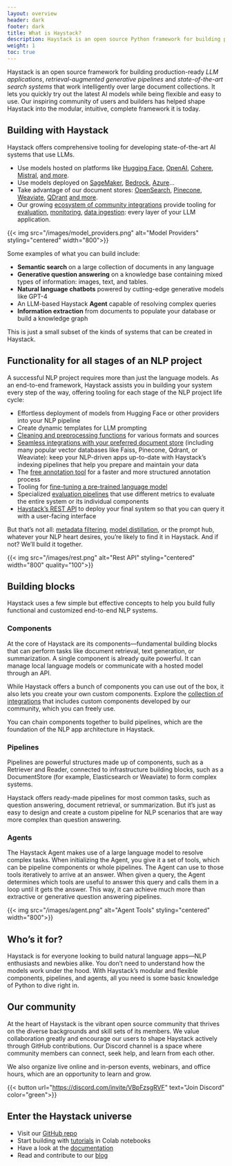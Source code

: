 ```yaml
---
layout: overview
header: dark
footer: dark
title: What is Haystack?
description: Haystack is an open source Python framework for building production-ready LLM applications, offering tooling for every stage of the NLP project life cycle.
weight: 1
toc: true
---
```


Haystack is an open source framework for building production-ready *LLM applications*, *retrieval-augmented generative pipelines* and *state-of-the-art search systems* that work intelligently over large document collections. It lets you quickly try out the latest AI models while being flexible and easy to use. Our inspiring community of users and builders has helped shape Haystack into the modular, intuitive, complete framework it is today. 

## Building with Haystack

Haystack offers comprehensive tooling for developing state-of-the-art AI systems that use LLMs. 

- Use models hosted on platforms like [Hugging Face](https://haystack.deepset.ai/integrations/huggingface), [OpenAI](https://haystack.deepset.ai/integrations/openai), [Cohere](https://haystack.deepset.ai/integrations/cohere), [Mistral](https://haystack.deepset.ai/integrations/mistral), [and more](https://haystack.deepset.ai/integrations?type=Model+Provider).
- Use models deployed on [SageMaker](https://docs.aws.amazon.com/sagemaker/latest/dg/whatis.html), [Bedrock](https://haystack.deepset.ai/integrations/amazon-bedrock), [Azure](https://haystack.deepset.ai/integrations/azure)…
- Take advantage of our document stores: [OpenSearch](https://haystack.deepset.ai/integrations/opensearch-document-store/), [Pinecone](https://haystack.deepset.ai/integrations/pinecone-document-store), [Weaviate](https://haystack.deepset.ai/integrations/weaviate-document-store), [QDrant](https://haystack.deepset.ai/integrations/qdrant-document-store) [and more](https://haystack.deepset.ai/integrations?type=Document+Store).
- Our growing [ecosystem of community integrations](https://haystack.deepset.ai/integrations) provide tooling for [evaluation](https://haystack.deepset.ai/integrations?type=Evaluation+Framework), [monitoring](https://haystack.deepset.ai/integrations?type=Monitoring+Tool), [data ingestion](https://haystack.deepset.ai/integrations?type=Data+Ingestion): every layer of your LLM application.

{{< img src="/images/model_providers.png" alt="Model Providers" styling="centered" width="800">}}

Some examples of what you can build include:

- **Semantic search** on a large collection of documents in any language
- **Generative question answering** on a knowledge base containing mixed types of information: images, text, and tables.
- **Natural language chatbots** powered by cutting-edge generative models like GPT-4
- An LLM-based Haystack **Agent** capable of resolving complex queries
- **Information extraction** from documents to populate your database or build a knowledge graph

This is just a small subset of the kinds of systems that can be created in Haystack.

## Functionality for all stages of an NLP project

A successful NLP project requires more than just the language models. As an end-to-end framework, Haystack assists you in building your system every step of the way, offering tooling for each stage of the NLP project life cycle:

- Effortless deployment of models from Hugging Face or other providers into your NLP pipeline
- Create dynamic templates for LLM prompting
- [Cleaning and preprocessing functions](https://docs.haystack.deepset.ai/docs/data_handling) for various formats and sources
- [Seamless integrations with your preferred document store](https://docs.haystack.deepset.ai/docs/document_store) (including many popular vector databases like Faiss, Pinecone, Qdrant, or Weaviate): keep your NLP-driven apps up-to-date with Haystack’s indexing pipelines that help you prepare and maintain your data
- The [free annotation tool](https://docs.haystack.deepset.ai/docs/annotation) for a faster and more structured annotation process
- Tooling for [fine-tuning a pre-trained language model](https://docs.haystack.deepset.ai/docs/domain_adaptation)
- Specialized [evaluation pipelines](https://docs.haystack.deepset.ai/docs/evaluation) that use different metrics to evaluate the entire system or its individual components
- [Haystack’s REST API](https://docs.haystack.deepset.ai/docs/rest_api) to deploy your final system so that you can query it with a user-facing interface

But that’s not all: [metadata filtering](https://docs.haystack.deepset.ai/docs/metadata-filtering), [model distillation](https://docs.haystack.deepset.ai/docs/model_distillation), or the prompt hub, whatever your NLP heart desires, you’re likely to find it in Haystack. And if not? We’ll build it together.

{{< img src="/images/rest.png" alt="Rest API" styling="centered" width="800" quality="100">}}

## Building blocks

Haystack uses a few simple but effective concepts to help you build fully functional and customized end-to-end NLP systems. 

### Components

At the core of Haystack are its components—fundamental building blocks that can perform tasks like document retrieval, text generation, or summarization. A single component is already quite powerful. It can manage local language models or communicate with a hosted model through an API.

While Haystack offers a bunch of components you can use out of the box, it also lets you create your own custom components. Explore the [collection of integrations](https://haystack.deepset.ai/integrations) that includes custom components developed by our community, which you can freely use. 

You can chain components together to build pipelines, which are the foundation of the NLP app architecture in Haystack.

### Pipelines

Pipelines are powerful structures made up of components, such as a Retriever and Reader, connected to infrastructure building blocks, such as a DocumentStore (for example, Elasticsearch or Weaviate) to form complex systems. 

Haystack offers ready-made pipelines for most common tasks, such as question answering, document retrieval, or summarization. But it’s just as easy to design and create a custom pipeline for NLP scenarios that are way more complex than question answering.

### Agents

The Haystack Agent makes use of a large language model to resolve complex tasks. When initializing the Agent, you give it a set of tools, which can be pipeline components or whole pipelines. The Agent can use to those tools iteratively to arrive at an answer. When given a query, the Agent determines which tools are useful to answer this query and calls them in a loop until it gets the answer. This way, it can achieve much more than extractive or generative question answering pipelines.

{{< img src="/images/agent.png" alt="Agent Tools" styling="centered" width="800">}}

## Who’s it for?

Haystack is for everyone looking to build natural language apps—NLP enthusiasts and newbies alike. You don’t need to understand how the models work under the hood. With Haystack’s modular and flexible components, pipelines, and agents, all you need is some basic knowledge of Python to dive right in.

## Our community

At the heart of Haystack is the vibrant open source community that thrives on the diverse backgrounds and skill sets of its members. We value collaboration greatly and encourage our users to shape Haystack actively through GitHub contributions. Our Discord channel is a space where community members can connect, seek help, and learn from each other. 

We also organize live online and in-person events, webinars, and office hours, which are an opportunity to learn and grow.

{{< button url="https://discord.com/invite/VBpFzsgRVF" text="Join Discord" color="green">}}

## Enter the Haystack universe

- Visit our [GitHub repo](https://github.com/deepset-ai/haystack)
- Start building with [tutorials](https://haystack.deepset.ai/tutorials) in Colab notebooks
- Have a look at the [documentation](https://docs.haystack.deepset.ai/)
- Read and contribute to our [blog](https://haystack.deepset.ai/blog)
